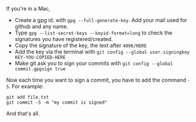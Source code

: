 If you're in a Mac, 

* Create a gpg id. with `gpg --full-generate-key`. Add your mail used for github and any name.
* Type `gpg --list-secret-keys --keyid-format=long` to check the signatures you have registered/created.
* Copy the signature of the key, the text after `4096/HERE`
* Add the key via the terminal with `git config --global user.signingkey KEY-YOU-COPIED-HERE`
* Make git ask you to sign your commits with `git config --global commit.gpgsign true` 

Now each time you want to sign a commit, you have to add the command `-S`. For example:


```
git add file.txt
git commit -S -m "my commit is signed"
```

And that's all.
